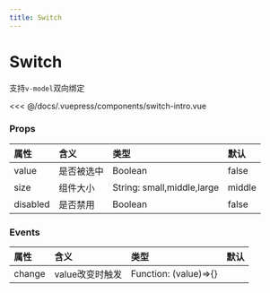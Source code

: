 ```yaml
---
title: Switch
---
```


# Switch
支持`v-model`双向绑定
<ClientOnly>
<switch-intro></switch-intro>
</ClientOnly>

<<< @/docs/.vuepress/components/switch-intro.vue


### Props
|属性|含义|类型|默认
|:-|:-|:-|:-|
|value|是否被选中|Boolean|false|
|size|组件大小|String: small,middle,large|middle|
|disabled|是否禁用|Boolean|false|

### Events
|属性|含义|类型|默认
|:-|:-|:-|:-|
|change|value改变时触发|Function: (value)=>{}||
